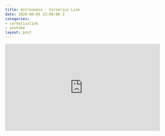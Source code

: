 ```yaml
---
title: Astronomia - Cornelius Link
date: 2020-06-05 23:00:00 Z
categories:
- corneliuslink
- youtube
layout: post
---
```


<style>.embed-container { position: relative; padding-bottom: 56.25%; height: 0; overflow: hidden; max-width: 100%; } .embed-container iframe, .embed-container object, .embed-container embed { position: absolute; top: 0; left: 0; width: 100%; height: 100%; }</style><div class='embed-container'><iframe src='https://www.youtube.com/embed/R16cVvg2OyY' frameborder='0' allowfullscreen></iframe></div>
